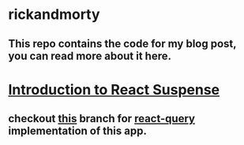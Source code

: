# rickandmorty

## This repo contains the code for my blog post, you can read more about it here.

# [Introduction to React Suspense](https://dev.to/gokul1630/introduction-to-react-suspense-1713)

## checkout [this](https://github.com/gokul1630/rickandmorty/tree/react-query) branch for [react-query](https://react-query-v3.tanstack.com/) implementation of this app.
